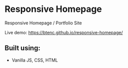 # Responsive Homepage

Responsive Homepage / Portfolio Site

Live demo: https://btenc.github.io/responsive-homepage/

## Built using:

- Vanilla JS, CSS, HTML
